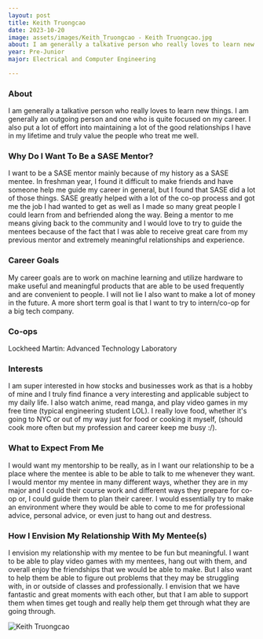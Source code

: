 ```yaml
---
layout: post
title: Keith Truongcao 
date: 2023-10-20
image: assets/images/Keith_Truongcao - Keith Truongcao.jpg
about: I am generally a talkative person who really loves to learn new things. I am generally an outgoing person and one who is quite focused on my career. I also put a lot of effort into maintaining a lot of the good relationships I have in my lifetime and truly value the people who treat me well. 
year: Pre-Junior
major: Electrical and Computer Engineering 

---
```


### About

I am generally a talkative person who really loves to learn new things. I am generally an outgoing person and one who is quite focused on my career. I also put a lot of effort into maintaining a lot of the good relationships I have in my lifetime and truly value the people who treat me well. 

### Why Do I Want To Be a SASE Mentor?

I want to be a SASE mentor mainly because of my history as a SASE mentee. In freshman year, I found it difficult to make friends and have someone help me guide my career in general, but I found that SASE did a lot of those things. SASE greatly helped with a lot of the co-op process and got me the job I had wanted to get as well as I made so many great people I could learn from and befriended along the way. Being a mentor to me means giving back to the community and I would love to try to guide the mentees because of the fact that I was able to receive great care from my previous mentor and extremely meaningful relationships and experience. 

### Career Goals

My career goals are to work on machine learning and utilize hardware to make useful and meaningful products that are able to be used frequently and are convenient to people. I will not lie I also want to make a lot of money in the future. A more short term goal is that I want to try to intern/co-op for a big tech company.

### Co-ops

Lockheed Martin: Advanced Technology Laboratory 

### Interests

I am super interested in how stocks and businesses work as that is a hobby of mine and I truly find finance a very interesting and applicable subject to my daily life. I also watch anime, read manga, and play video games in my free time (typical engineering student LOL). I really love food, whether it's going to NYC or out of my way just for food or cooking it myself, (should cook more often but my profession and career keep me busy :/). 

### What to Expect From Me

I would want my mentorship to be really, as in I want our relationship to be a place where the mentee is able to be able to talk to me whenever they want. I would mentor my mentee in many different ways, whether they are in my major and I could their course work and different ways they prepare for co-op or, I could guide them to plan their career. I would essentially try to make an environment where they would be able to come to me for professional advice, personal advice, or even just to hang out and destress. 

### How I Envision My Relationship With My Mentee(s) 

I envision my relationship with my mentee to be fun but meaningful. I want to be able to play video games with my mentees, hang out with them, and overall enjoy the friendships that we would be able to make. But I also want to help them be able to figure out problems that they may be struggling with, in or outside of classes and professionally. I envision that we have fantastic and great moments with each other, but that I am able to support them when times get tough and really help them get through what they are going through. 

<div class="text-center my-5">
    <img src="https://sase-drexel.github.io/mentorship-2023/assets/images/Keith_Truongcao - Keith Truongcao.jpg" alt="Keith Truongcao" class="rounded post-img" />
</div>
